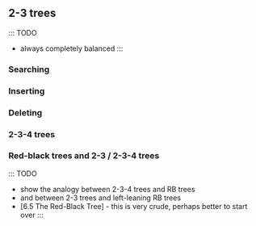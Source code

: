
## 2-3 trees

::: TODO
- always completely balanced
:::

### Searching

### Inserting

### Deleting

### 2-3-4 trees

### Red-black trees and 2-3 / 2-3-4 trees

::: TODO
- show the analogy between 2-3-4 trees and RB trees
- and between 2-3 trees and left-leaning RB trees
- [6.5 The Red-Black Tree] - this is very crude, perhaps better to start over
:::
